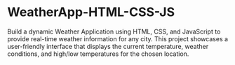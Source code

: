 # WeatherApp-HTML-CSS-JS
Build a dynamic Weather Application using HTML, CSS, and JavaScript to provide real-time weather information for any city. This project showcases a user-friendly interface that displays the current temperature, weather conditions, and high/low temperatures for the chosen location.
